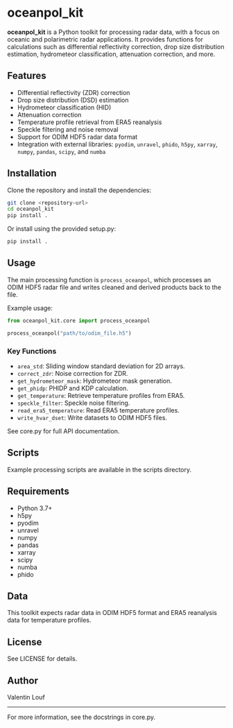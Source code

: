 # oceanpol_kit

**oceanpol_kit** is a Python toolkit for processing radar data, with a focus on oceanic and polarimetric radar applications. It provides functions for calculations such as differential reflectivity correction, drop size distribution estimation, hydrometeor classification, attenuation correction, and more.

## Features

- Differential reflectivity (ZDR) correction
- Drop size distribution (DSD) estimation
- Hydrometeor classification (HID)
- Attenuation correction
- Temperature profile retrieval from ERA5 reanalysis
- Speckle filtering and noise removal
- Support for ODIM HDF5 radar data format
- Integration with external libraries: `pyodim`, `unravel`, `phido`, `h5py`, `xarray`, `numpy`, `pandas`, `scipy`, and `numba`

## Installation

Clone the repository and install the dependencies:

```sh
git clone <repository-url>
cd oceanpol_kit
pip install .
```

Or install using the provided setup.py:

```sh
pip install .
```

## Usage

The main processing function is `process_oceanpol`, which processes an ODIM HDF5 radar file and writes cleaned and derived products back to the file.

Example usage:

```python
from oceanpol_kit.core import process_oceanpol

process_oceanpol("path/to/odim_file.h5")
```

### Key Functions

- `area_std`: Sliding window standard deviation for 2D arrays.
- `correct_zdr`: Noise correction for ZDR.
- `get_hydrometeor_mask`: Hydrometeor mask generation.
- `get_phidp`: PHIDP and KDP calculation.
- `get_temperature`: Retrieve temperature profiles from ERA5.
- `speckle_filter`: Speckle noise filtering.
- `read_era5_temperature`: Read ERA5 temperature profiles.
- `write_hvar_dset`: Write datasets to ODIM HDF5 files.

See core.py for full API documentation.

## Scripts

Example processing scripts are available in the scripts directory.

## Requirements

- Python 3.7+
- h5py
- pyodim
- unravel
- numpy
- pandas
- xarray
- scipy
- numba
- phido

## Data

This toolkit expects radar data in ODIM HDF5 format and ERA5 reanalysis data for temperature profiles.

## License

See LICENSE for details.

## Author

Valentin Louf  

---
For more information, see the docstrings in core.py.